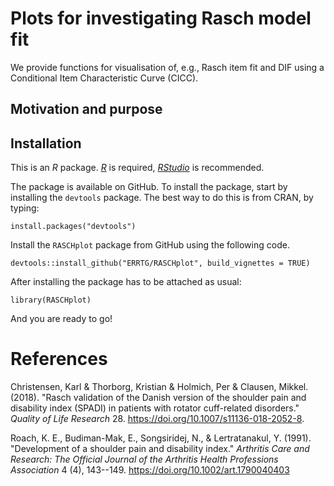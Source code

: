 # Plots for investigating Rasch model fit

We provide functions for visualisation of, e.g., Rasch item fit and DIF using a Conditional Item Characteristic Curve (CICC). 

## Motivation and purpose

## Installation

This is an *R* package. [*R*](https://www.r-project.org/) is required,
[*RStudio*](https://www.rstudio.com/) is recommended.


The package is available on GitHub. To install the package, start by installing the `devtools` package. The best way to do this is from CRAN, by typing:

```{}
install.packages("devtools")
```

Install the `RASCHplot` package from GitHub using the following code.

```{}
devtools::install_github("ERRTG/RASCHplot", build_vignettes = TRUE)
```

After installing the package has to be attached as usual:

```{}
library(RASCHplot)
```

And you are ready to go!

# References


<div id="refs" class="references">

<div id="ref-spadi">

Christensen, Karl & Thorborg, Kristian & Holmich, Per & Clausen, Mikkel. (2018). "Rasch validation of the Danish version of the shoulder pain and disability index (SPADI) in patients with rotator cuff-related disorders." *Quality of Life Research* 28. <https://doi.org/10.1007/s11136-018-2052-8>.

</div>

<div id="ref-spadi91">

Roach, K. E., Budiman-Mak, E., Songsiridej, N., & Lertratanakul, Y. (1991). "Development of a shoulder pain and disability index." *Arthritis Care and Research: The Official Journal of the Arthritis Health Professions Association* 4 (4), 143--149. <https://doi.org/10.1002/art.1790040403>

</div>

</div>
